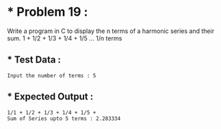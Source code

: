 # * Problem 19 :

Write a program in C to display the n terms of a harmonic series and their sum.
1 + 1/2 + 1/3 + 1/4 + 1/5 ... 1/n terms

## * Test Data :

    Input the number of terms : 5

## * Expected Output :
    
    1/1 + 1/2 + 1/3 + 1/4 + 1/5 +
    Sum of Series upto 5 terms : 2.283334
